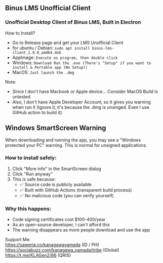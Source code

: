 ## Binus LMS Unofficial Client
### Unofficial Desktop Client of Binus LMS, Built in Electron

How to Install?
- Go to Release page and get your LMS Unofficial Client
- for ubuntu / Debian:
   ```sudo apt install binus-lms-client_1.0.0_amd64.deb```
- AppImage:
  ```Execute as program, then double click```
- Windows:
  ```Download Run the .exe (There's "Setup" if you want to install & Portable app (No Setup))```
- MacOS: 
  ```Just launch the .dmg``` <br />

Note: 
- Since I don't have Macbook or Apple device... Consider MacOS Build is untested
- Also, I don't have Apple Developer Account, so it gives you warning when run it (Ignore it, it's because the .dmg is unsinged. Even I use GitHub action to build it) 

## Windows SmartScreen Warning

When downloading and running the app, you may see a "Windows protected your PC" warning. This is normal for unsigned applications.

### How to install safely:

1. Click "More info" in the SmartScreen dialog
2. Click "Run anyway"
3. This is safe because:
   - ✅ Source code is publicly available
   - ✅ Built with GitHub Actions (transparent build process)
   - ✅ No malicious code (you can verify yourself)

### Why this happens:
- Code signing certificates cost $100-400/year
- As an open-source developer, I can't afford this
- The warning disappears as more people download and use the app

Support Me: <br />
https://saweria.co/kanagawayamada (ID / PH) <br />
https://sociabuzz.com/kanagawa_yamada/tribe (Global) <br />
https://t.me/KLAGen2/86 (QRIS) <br />
